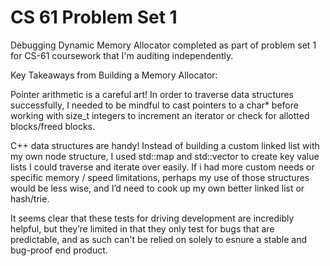 CS 61 Problem Set 1
===================

Debugging Dynamic Memory Allocator completed as part of problem set 1 for CS-61 coursework that I'm auditing independently.

Key Takeaways from Building a Memory Allocator:

Pointer arithmetic is a careful art! In order to traverse data structures successfully, I needed to be mindful to cast pointers to a char* before working with size_t integers to increment an iterator or check for allotted blocks/freed blocks.

C++ data structures are handy! Instead of building a custom linked list with my own node structure, I used std::map and std::vector to create key value lists I could traverse and iterate over easily. If i had more custom needs or specific memory / speed limitations, perhaps my use of those structures would be less wise, and I’d need to cook up my own better linked list or hash/trie.

It seems clear that these tests for driving development are incredibly helpful, but they’re limited in that they only test for bugs that are predictable, and as such can't be relied on solely to esnure a stable and bug-proof end product.

